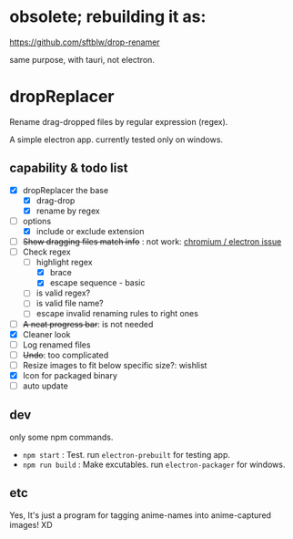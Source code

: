 # obsolete; rebuilding it as:

https://github.com/sftblw/drop-renamer

same purpose, with tauri, not electron.

# dropReplacer

Rename drag-dropped files by regular expression (regex).

A simple electron app. currently tested only on windows.

## capability & todo list

- [x] dropReplacer the base
  - [x] drag-drop
  - [x] rename by regex
- [ ] options
  - [x] include or exclude extension
- [ ] ~~Show dragging files match info~~ : not work: [chromium / electron issue](https://github.com/electron/electron/issues/9840)
- [ ] Check regex
  - [ ] highlight regex
    - [x] brace
    - [x] escape sequence - basic
  - [ ] is valid regex?
  - [ ] is valid file name?
  - [ ] escape invalid renaming rules to right ones
- [ ] ~~A neat progress bar~~: is not needed
- [x] Cleaner look
- [ ] Log renamed files
- [ ] ~~Undo~~: too complicated
- [ ] Resize images to fit below specific size?: wishlist
- [x] Icon for packaged binary
- [ ] auto update

## dev

only some npm commands.

- `npm start` : Test. run `electron-prebuilt` for testing app.
- `npm run build` : Make excutables. run `electron-packager` for windows.

## etc

Yes, It's just a program for tagging anime-names into anime-captured images! XD
